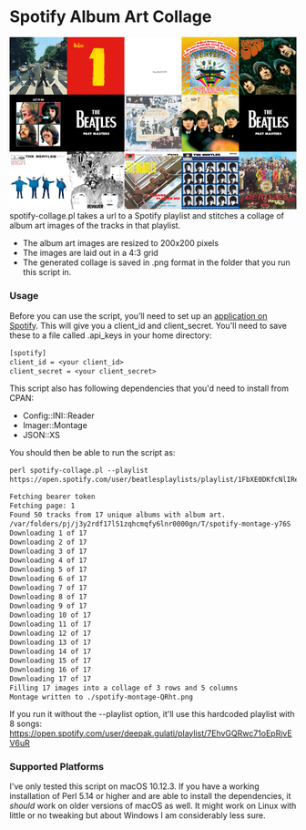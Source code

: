 # Spotify Album Art Collage

![Album art collage](spotify-montage-QRht.png)
spotify-collage.pl takes a url to a Spotify playlist and stitches a collage of album art images of the tracks in that playlist.

- The album art images are resized to 200x200 pixels
- The images are laid out in a 4:3 grid
- The generated collage is saved in .png format in the folder that you run this script in.

### Usage

Before you can use the script, you’ll need to set up an [application on Spotify](https://developer.spotify.com/my-applications/#!/applications). This will give you a client\_id and client\_secret. You'll need to save these to a file called .api_keys in your home directory:

```
[spotify]
client_id = <your client_id>
client_secret = <your client_secret>
```

This script also has following dependencies that you'd need to install from CPAN:

- Config::INI::Reader
- Imager::Montage
- JSON::XS

You should then be able to run the script as:

```
perl spotify-collage.pl --playlist https://open.spotify.com/user/beatlesplaylists/playlist/1FbXE0DKfcNlIRexSEHcs8
```

```
Fetching bearer token
Fetching page: 1
Found 50 tracks from 17 unique albums with album art.
/var/folders/pj/j3y2rdf17l51zqhcmqfy6lnr0000gn/T/spotify-montage-y76S
Downloading 1 of 17
Downloading 2 of 17
Downloading 3 of 17
Downloading 4 of 17
Downloading 5 of 17
Downloading 6 of 17
Downloading 7 of 17
Downloading 8 of 17
Downloading 9 of 17
Downloading 10 of 17
Downloading 11 of 17
Downloading 12 of 17
Downloading 13 of 17
Downloading 14 of 17
Downloading 15 of 17
Downloading 16 of 17
Downloading 17 of 17
Filling 17 images into a collage of 3 rows and 5 columns
Montage written to ./spotify-montage-QRht.png
```
If you run it without the --playlist option, it'll use this hardcoded playlist with 8 songs: https://open.spotify.com/user/deepak.gulati/playlist/7EhvGQRwc71oEpRjvEV6uR

### Supported Platforms

I've only tested this script on macOS 10.12.3. If you have a working installation of Perl 5.14 or higher and are able to install the dependencies, it *should* work on older versions of macOS as well. It might work on Linux with little or no tweaking but about Windows I am considerably less sure.

